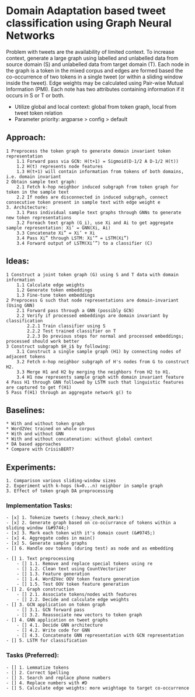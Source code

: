 # Domain Adaptation based tweet classification using Graph Neural Networks

Problem with tweets are the availability of limited context. To increase context, generate a large graph using labelled 
 and unlabelled data from source domain (S) and unlabelled data from target domain (T). Each node in the graph is a 
 token in the mixed corpus and edges are formed based the co-occurrence of two tokens in a single tweet (or within a 
 sliding window inside the tweet). Edge weights may be calculated using Pair-wise Mutual Information (PMI). Each note 
 has two attributes containing information if it occurs in S or T or both.
    
    
* Utilize global and local context: global from token graph, local from tweet token relation
* Parameter priority: argparse > config > default
    
## Approach:
    1 Preprocess the token graph to generate domain invariant token representation
        1.1 Forward pass via GCN: H(t+1) = Sigmoid(D-1/2 A D-1/2 H(t))
        1.2 H(t) represents node features 
        1.3 H(t+1) will contain information from tokens of both domains, i.e. domain invariant 
    2 Obtain sample text graph:
        2.1 Fetch k-hop neighbor induced subgraph from token graph for token in the sample text
        2.2 If nodes are disconnected in induced subgraph, connect consecutive token present in sample text with edge weight e
    3. Architecture: 
        3.1 Pass individual sample text graphs through GNNs to generate new token representations
        3.2 Foreach text graph (G_i), use Xi and Ai to get aggregate sample representation: Xi’ = GNN(Xi, Ai)
        3.3 Concatenate Xi” = Xi’ + Xi
        3.4 Pass Xi” through LSTM: Xi’” = LSTM(Xi”)
        3.4 Forward output of LSTM(Xi’”) to a classifier (C)

## Ideas:
    1 Construct a joint token graph (G) using S and T data with domain information
        1.1 Calculate edge weights
        1.2 Generate token embeddings
        1.3 Fine-tune token embeddings
    2 Preprocess G such that node representations are domain-invariant (Using GNN)
        2.1 Forward pass through a GNN (possibly GCN)
        2.2 Verify if processed embeddings are domain invariant by classification
            2.2.1 Train classifier using S
            2.2.2 Test trained classifier on T
            2.2.3 Do previous steps for normal and processed embeddings; processed should work better 
    3 Construct subgraph $H_i$ by following:
        3.1 Construct a single sample graph (H1) by connecting nodes of adjacent tokens
        3.2 Fetch n-hop neighbor subgraph of H's nodes from G to construct H2.
        3.3 Merge H1 and H2 by merging the neighbors from H2 to H1.
        3.4 H1 now represents sample graph with domain invariant feature
    4 Pass H1 through GNN followed by LSTM such that linguistic features are captured to get f(H1)
    5 Pass f(H1) through an aggregate network g() to 

## Baselines:
    * With and without token graph
    * Word2Vec trained on whole corpus
    * With and without GNN
    * With and without concatenation: without global context
    * DA based approaches
    * Compare with CrisisBERT?

## Experiments:
    1. Comparison various sliding-window sizes
    2. Experiment with k-hops (k=0...n) neighbor in sample graph
    3. Effect of token graph DA preprocessing

### Implementation Tasks:

    - [x] 1. Tokenize tweets (:heavy_check_mark:)
    - [x] 2. Generate graph based on co-occurrance of tokens within a sliding window (&#9744;)
    - [x] 3. Mark each token with it's domain count (&#9745;)
    - [x] 4. Aggregate codes in main()
    - [x] 5. Generate sample graphs 
    - [] 6. Handle oov tokens (during test) as node and as embedding
    
    - [] 1. Text preprocessing
        - [] 1.1. Remove and replace special tokens using re
        - [] 1.2. Clean text using CountVectorizer
        - [] 1.3. Feature generation
        - [] 1.4. Word2Vec OOV token feature generation
        - [] 1.5. Test OOV token feature generation
    - [] 2. Graph construction
        - [] 2.1. Associate tokens/nodes with features
        - [] 2.2. Decide and calculate edge weights
    - [] 3. GCN application on token graph
        - [] 3.1. GCN forward pass
        - [] 3.2. Reassociate new vectors to token graph
    - [] 4. GNN application on tweet graphs
        - [] 4.1. Decide GNN architecture
        - [] 4.2. Write code for GNN
        - [] 4.3. Concatenate GNN representation with GCN representation
    - [] 5. LSTM for classification

### Tasks (Preferred):

    - [] 1. Lemmatize tokens
    - [] 2. Correct Spelling
    - [] 3. Search and replace phone numbers
    - [] 4. Replace numbers with #D
    - [] 5. Calculate edge weights: more weightage to target co-occurrence
